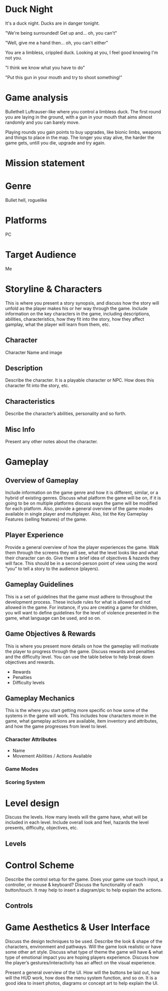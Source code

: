 # Duck Night
It's a duck night.
Ducks are in danger tonight.

"We're being surrounded! Get up and... oh, you can't"

"Well, give me a hand then... oh, you can't either"

You are a limbless, crippled duck.
Looking at you, I feel good knowing I'm not you.

"I think we know what you have to do"

"Put this gun in your mouth and try to shoot something!"

# Game analysis
Bullethell Luftrauser-like where you control a limbless duck.
The first round you are laying in the ground, with a gun in your mouth that aims almost randomly and you can barely move.

Playing rounds you gain points to buy upgrades, like bionic limbs, weapons and things to place in the map.
The longer you stay alive, the harder the game gets, untill you die, upgrade and try again.

# Mission statement

# Genre
Bullet hell, roguelike

# Platforms
PC

# Target Audience
Me

# Storyline & Characters
This is where you present a story synopsis, and discuss how the story will unfold as the player makes his or her way through the game. Include information on the key characters in the game, including descriptions, abilities, characteristics, how they fit into the story, how they affect gamplay, what the player will learn from them, etc.

## Character
Character Name and image

## Description 
Describe the character. It is a playable character or NPC. How does this character fit into the story, etc.

## Characteristics
Describe the character’s abilities, personality and so forth.

## Misc Info
Present any other notes about the character.


# Gameplay

## Overview of Gameplay
Include information on the game genre and how it is different, similar, or a hybrid of existing genres. Discuss what platform the game will be on, if it is going to be on multiple platforms discuss ways the game will be modified for each platform. Also, provide a general overview of the game modes available in single player and multiplayer. Also, list the Key Gameplay Features (selling features) of the game.

## Player Experience
Provide a general overview of how the player experiences the game. Walk them through the screens they will see, what the level looks like and what their character can do. Give them a brief idea of objectives & hazards they will face.  This should be in a second-person point of view using the word “you” to tell a story to the audience (players).

## Gameplay Guidelines
This is a set of guidelines that the game must adhere to throughout the development process. These include rules for what is allowed and not allowed in the game. For instance, if you are creating a game for children, you will want to define guidelines for the level of violence presented in the game, what language can be used, and so on.

## Game Objectives & Rewards
This is where you present more details on how the gameplay will motivate the player to progress through the game. Discuss rewards and penalties and the difficulty level. You can use the table below to help break down objectives and rewards.
- Rewards
- Penalties
- Difficulty levels

## Gameplay Mechanics
This is the where you start getting more specific on how some of the systems in the game will work. This includes how characters move in the game, what gameplay actions are available, item inventory and attributes, and how the game progresses from level to level.
### Character Attributes
- Name
- Movement Abilities / Actions Available
### Game Modes
### Scoring System

# Level design
Discuss the levels. How many levels will the game have, what will be included in each level. Include overall look and feel, hazards the level presents, difficulty, objectives, etc. 
## Levels

# Control Scheme
Describe the control setup for the game. Does your game use touch input, a controller, or mouse & keyboard? Discuss the functionality of each button/touch. It may help to insert a diagram/pic to help explain the actions.
## Controls

# Game Aesthetics & User Interface
Discuss the design techniques to be used. Describe the look & shape of the characters, environment and pathways. Will the game look realistic or have some other art style. Discuss what type of theme the game will have & what type of emotional impact you are hoping players experience. Discuss how the player’s gestures/interactivity has an affect on the visual experience. 

Present a general overview of the UI. How will the buttons be laid out, how will the HUD work, how does the menu system function, and so on. It is a good idea to insert photos, diagrams or concept art to help explain the UI.
